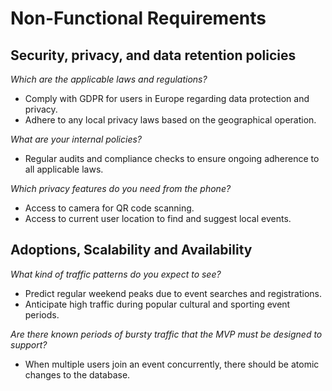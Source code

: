 # Non-Functional Requirements

## Security, privacy, and data retention policies

*Which are the applicable laws and regulations?*
- Comply with GDPR for users in Europe regarding data protection and privacy.
- Adhere to any local privacy laws based on the geographical operation.

*What are your internal policies?*
- Regular audits and compliance checks to ensure ongoing adherence to all applicable laws.

*Which privacy features do you need from the phone?*
- Access to camera for QR code scanning.
- Access to current user location to find and suggest local events.

## Adoptions, Scalability and Availability

*What kind of traffic patterns do you expect to see?*
- Predict regular weekend peaks due to event searches and registrations.
- Anticipate high traffic during popular cultural and sporting event periods.

*Are there known periods of bursty traffic that the MVP must be designed to support?*
- When multiple users join an event concurrently, there should be atomic changes to the database.
